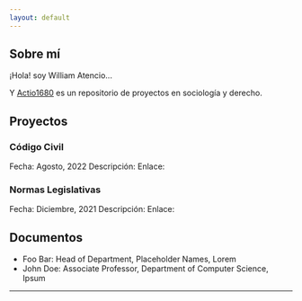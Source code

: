 ```yaml
---
layout: default
---
```


## Sobre mí

¡Hola! soy William Atencio...

Y [Actio1680](https://github.com/) es un repositorio de proyectos en sociología y derecho. 

<!-- <img class="profile-picture" src="sherlock.jpg"> -->

## Proyectos

### Código Civil
Fecha: Agosto, 2022
Descripción:
Enlace: 

### Normas Legislativas
Fecha: Diciembre, 2021
Descripción:
Enlace: 

## Documentos

* Foo Bar: Head of Department, Placeholder Names, Lorem
* John Doe: Associate Professor, Department of Computer Science, Ipsum


--- 
